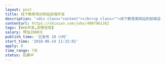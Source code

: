 ```yaml
---                
layout: post       
title: 线下教育培训网站前端开发           
description: '<div class="content"></br><p class="">线下教育类网站的前端设计开发，目前有UI的sketch 源文件，需要找一前端工程师实现前端的所有静态动态页面交互设计，之后用于后端工程师php开发，所有页面共计22个（首页、课程列表页、课程详情页、课程购买页【弹出支付渠道】、注册登录找回密码、个人中心【修改密码、我的订单、我的收藏、消息通知】、付费资讯列表页、付费资讯详情页、付费资讯购买页、两个静态简单交互服务介绍页）</p></br><p class="">网站主要功能：在线报名课程，在线付费课程，在线注册成为会员等，并其他复杂功能，交互设计也无特别复杂要求。</p></br><p class="">类似网站：美啊<a href="http://meia.mehttp://meia.mehttp://meia.me/（类型仅供参考，没有这么复杂" rel="nofollow" target="_blank">http://meia.mehttp://meia.mehttp://meia.me/（类型仅供参考，没有这么复杂</a>）</p></br><p class="">具体要求：最好是有相关的前端开发工作经验，精通React.js, angularJs，Vue.js等前端框架，熟悉html、php等技术。前端工程师所设计的所有文件要能符合开发要求，要能匹配后端工程师用于php程序开发。</p></br><p class="">工作地点：北京大兴，也可远程，工作期间要见面沟通1-2次。</p></br></div>'     
contenturl: https://shixian.com/jobs/4907961382      
tags: [Web开发,定期坐班]            
salary: 预估2000元          
publish_time: '已发布 10 小时'         
start_time: '2018-06-14 11:15:02'           
apply: 0                   
time_range: 7天              
status: 招募中                  
---                 
```

